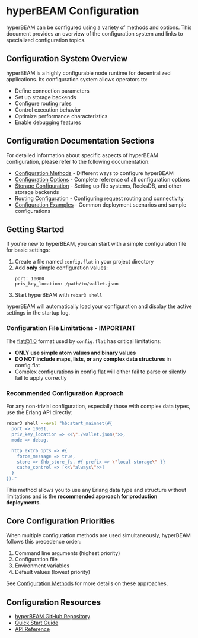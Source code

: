 # hyperBEAM Configuration

hyperBEAM can be configured using a variety of methods and options. This document provides an overview of the configuration system and links to specialized configuration topics.

## Configuration System Overview

hyperBEAM is a highly configurable node runtime for decentralized applications. Its configuration system allows operators to:

- Define connection parameters
- Set up storage backends
- Configure routing rules
- Control execution behavior
- Optimize performance characteristics
- Enable debugging features

## Configuration Documentation Sections

For detailed information about specific aspects of hyperBEAM configuration, please refer to the following documentation:

- [Configuration Methods](configuration-methods.md) - Different ways to configure hyperBEAM
- [Configuration Options](configuration-options.md) - Complete reference of all configuration options
- [Storage Configuration](storage-configuration.md) - Setting up file systems, RocksDB, and other storage backends
- [Routing Configuration](routing-configuration.md) - Configuring request routing and connectivity
- [Configuration Examples](configuration-examples.md) - Common deployment scenarios and sample configurations

## Getting Started

If you're new to hyperBEAM, you can start with a simple configuration file for basic settings:

1. Create a file named `config.flat` in your project directory
2. Add **only** simple configuration values:
   ```
   port: 10000
   priv_key_location: /path/to/wallet.json
   ```
3. Start hyperBEAM with `rebar3 shell`

hyperBEAM will automatically load your configuration and display the active settings in the startup log.

### Configuration File Limitations - IMPORTANT

The flat@1.0 format used by `config.flat` has critical limitations:

- **ONLY use simple atom values and binary values** 
- **DO NOT include maps, lists, or any complex data structures** in config.flat
- Complex configurations in config.flat will either fail to parse or silently fail to apply correctly

### Recommended Configuration Approach

For any non-trivial configuration, especially those with complex data types, use the Erlang API directly:

```bash
rebar3 shell --eval "hb:start_mainnet(#{ 
  port => 10001,
  priv_key_location => <<\"./wallet.json\">>, 
  mode => debug,
  
  http_extra_opts => #{
	force_message => true,
	store => {hb_store_fs, #{ prefix => \"local-storage\" }}
	cache_control => [<<\"always\">>]
  }
})."
```

This method allows you to use any Erlang data type and structure without limitations and is the **recommended approach for production deployments**.

## Core Configuration Priorities

When multiple configuration methods are used simultaneously, hyperBEAM follows this precedence order:

1. Command line arguments (highest priority)
2. Configuration file 
3. Environment variables
4. Default values (lowest priority)

See [Configuration Methods](configuration-methods.md) for more details on these approaches.

## Configuration Resources

- [hyperBEAM GitHub Repository](https://github.com/permaweb/hyperBEAM)
- [Quick Start Guide](../../getting-started.md)
- [API Reference](../../api-reference.md) 